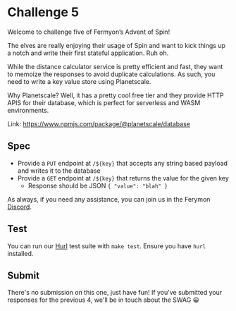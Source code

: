 # Challenge 5

Welcome to challenge five of Fermyon’s Advent of Spin!

The elves are really enjoying their usage of Spin and want to kick things up a notch and write their first stateful application. Ruh oh.

While the distance calculator service is pretty efficient and fast, they want to memoize the responses to avoid duplicate calculations. As such, you need to write a key value store using Planetscale.

Why Planetscale? Well, it has a pretty cool free tier and they provide HTTP APIS for their database, which is perfect for serverless and WASM environments.

Link: https://www.npmjs.com/package/@planetscale/database


## Spec

- Provide a `PUT` endpoint at `/${key}` that accepts any string based payload and writes it to the database
- Provide a `GET` endpoint at `/${key}` that returns the value for the given key
  - Response should be JSON `{ "value": "blah" }`

As always, if you need any assistance, you can join us in the Ferymon [Discord](https://discord.gg/AAFNfS7NGf).

## Test

You can run our [Hurl](https://hurl.dev) test suite with `make test`. Ensure you have `hurl` installed.

## Submit

There's no submission on this one, just have fun! If you've submitted your responses for the previous 4, we'll be in touch about the SWAG 😀
